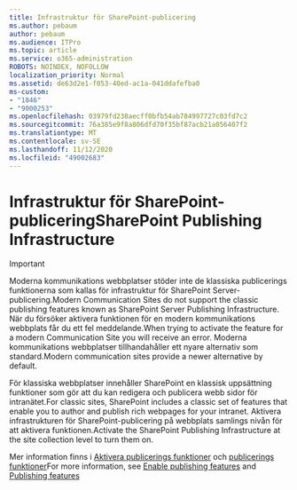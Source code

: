 ```yaml
---
title: Infrastruktur för SharePoint-publicering
ms.author: pebaum
author: pebaum
ms.audience: ITPro
ms.topic: article
ms.service: o365-administration
ROBOTS: NOINDEX, NOFOLLOW
localization_priority: Normal
ms.assetid: de63d2e1-f053-40ed-ac1a-041ddafefba0
ms-custom:
- "1846"
- "9000253"
ms.openlocfilehash: 03979fd238aecff0bfb54ab784997727c03fd7c2
ms.sourcegitcommit: 76a385e9f8a806dfd70f35bf87acb21a056407f2
ms.translationtype: MT
ms.contentlocale: sv-SE
ms.lasthandoff: 11/12/2020
ms.locfileid: "49002683"
---
```

# <a name="sharepoint-publishing-infrastructure"></a><span data-ttu-id="a6810-102">Infrastruktur för SharePoint-publicering</span><span class="sxs-lookup"><span data-stu-id="a6810-102">SharePoint Publishing Infrastructure</span></span>

> [!IMPORTANT]
> <span data-ttu-id="a6810-103">Moderna kommunikations webbplatser stöder inte de klassiska publicerings funktionerna som kallas för infrastruktur för SharePoint Server-publicering.</span><span class="sxs-lookup"><span data-stu-id="a6810-103">Modern Communication Sites do not support the classic publishing features known as SharePoint Server Publishing Infrastructure.</span></span> <span data-ttu-id="a6810-104">När du försöker aktivera funktionen för en modern kommunikations webbplats får du ett fel meddelande.</span><span class="sxs-lookup"><span data-stu-id="a6810-104">When trying to activate the feature for a modern Communication Site you will receive an error.</span></span> <span data-ttu-id="a6810-105">Moderna kommunikations webbplatser tillhandahåller ett nyare alternativ som standard.</span><span class="sxs-lookup"><span data-stu-id="a6810-105">Modern communication sites provide a newer alternative by default.</span></span>

<span data-ttu-id="a6810-106">För klassiska webbplatser innehåller SharePoint en klassisk uppsättning funktioner som gör att du kan redigera och publicera webb sidor för intranätet.</span><span class="sxs-lookup"><span data-stu-id="a6810-106">For classic sites, SharePoint includes a classic set of features that enable you to author and publish rich webpages for your intranet.</span></span> <span data-ttu-id="a6810-107">Aktivera infrastrukturen för SharePoint-publicering på webbplats samlings nivån för att aktivera funktionen.</span><span class="sxs-lookup"><span data-stu-id="a6810-107">Activate the SharePoint Publishing Infrastructure at the site collection level to turn them on.</span></span>

<span data-ttu-id="a6810-108">Mer information finns i [Aktivera publicerings funktioner](https://support.office.com/article/Enable-publishing-features-479677A6-8B33-4AC7-907D-071C1C7E4518) och [publicerings funktioner](https://support.office.com/article/Features-enabled-in-a-SharePoint-Online-publishing-site-3AB3810C-3C2C-4361-9D0E-0CBE666EA0B0?wt.mc_id=O365_Portal_MMaven#__toc336865553)</span><span class="sxs-lookup"><span data-stu-id="a6810-108">For more information, see [Enable publishing features](https://support.office.com/article/Enable-publishing-features-479677A6-8B33-4AC7-907D-071C1C7E4518) and [Publishing features](https://support.office.com/article/Features-enabled-in-a-SharePoint-Online-publishing-site-3AB3810C-3C2C-4361-9D0E-0CBE666EA0B0?wt.mc_id=O365_Portal_MMaven#__toc336865553)</span></span>
